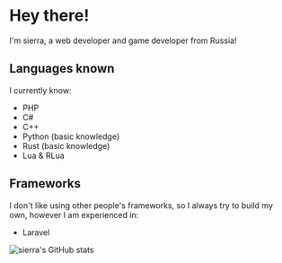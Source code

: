 # Hey there!
I'm sierra, a web developer and game developer from Russia!

## Languages known
I currently know:
* PHP
* C#
* C++
* Python (basic knowledge)
* Rust (basic knowledge)
* Lua & RLua

## Frameworks
I don't like using other people's frameworks, so I always try to build my own, however I am experienced in:
* Laravel

![sierra's GitHub stats](https://github-readme-stats.vercel.app/api?username=warlord-hash&show_icons=true&theme=dracula)
